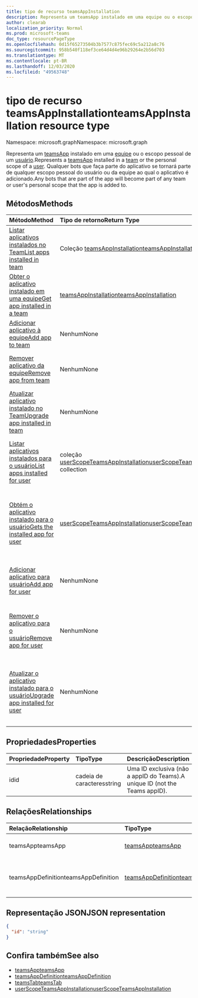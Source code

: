 ```yaml
---
title: tipo de recurso teamsAppInstallation
description: Representa um teamsApp instalado em uma equipe ou o escopo pessoal de um usuário.
author: clearab
localization_priority: Normal
ms.prod: microsoft-teams
doc_type: resourcePageType
ms.openlocfilehash: 0d15f65273504b3b7577c875fec69c5a212a8c76
ms.sourcegitcommit: 958b540f118ef3ce64d4d4e96b29264e2b56d703
ms.translationtype: MT
ms.contentlocale: pt-BR
ms.lasthandoff: 12/03/2020
ms.locfileid: "49563748"
---
```

# <a name="teamsappinstallation-resource-type"></a><span data-ttu-id="33c3e-103">tipo de recurso teamsAppInstallation</span><span class="sxs-lookup"><span data-stu-id="33c3e-103">teamsAppInstallation resource type</span></span>

<span data-ttu-id="33c3e-104">Namespace: microsoft.graph</span><span class="sxs-lookup"><span data-stu-id="33c3e-104">Namespace: microsoft.graph</span></span>

<span data-ttu-id="33c3e-105">Representa um [teamsApp](teamsapp.md) instalado em uma [equipe](team.md) ou o escopo pessoal de um [usuário](user.md).</span><span class="sxs-lookup"><span data-stu-id="33c3e-105">Represents a [teamsApp](teamsapp.md) installed in a [team](team.md) or the personal scope of a [user](user.md).</span></span> <span data-ttu-id="33c3e-106">Qualquer bots que faça parte do aplicativo se tornará parte de qualquer escopo pessoal do usuário ou da equipe ao qual o aplicativo é adicionado.</span><span class="sxs-lookup"><span data-stu-id="33c3e-106">Any bots that are part of the app will become part of any team or user's personal scope that the app is added to.</span></span>

## <a name="methods"></a><span data-ttu-id="33c3e-107">Métodos</span><span class="sxs-lookup"><span data-stu-id="33c3e-107">Methods</span></span>

| <span data-ttu-id="33c3e-108">Método</span><span class="sxs-lookup"><span data-stu-id="33c3e-108">Method</span></span>       | <span data-ttu-id="33c3e-109">Tipo de retorno</span><span class="sxs-lookup"><span data-stu-id="33c3e-109">Return Type</span></span>  |<span data-ttu-id="33c3e-110">Descrição</span><span class="sxs-lookup"><span data-stu-id="33c3e-110">Description</span></span>|
|:---------------|:--------|:----------|
|[<span data-ttu-id="33c3e-111">Listar aplicativos instalados no Team</span><span class="sxs-lookup"><span data-stu-id="33c3e-111">List apps installed in team</span></span>](../api/teamsappinstallation-list.md) | <span data-ttu-id="33c3e-112">Coleção [teamsAppInstallation](teamsappinstallation.md)</span><span class="sxs-lookup"><span data-stu-id="33c3e-112">[teamsAppInstallation](teamsappinstallation.md) collection</span></span> | <span data-ttu-id="33c3e-113">Lista os aplicativos instalados em uma equipe.</span><span class="sxs-lookup"><span data-stu-id="33c3e-113">Lists apps installed in a team.</span></span>|
|[<span data-ttu-id="33c3e-114">Obter o aplicativo instalado em uma equipe</span><span class="sxs-lookup"><span data-stu-id="33c3e-114">Get app installed in a team</span></span>](../api/team-get-installedapps.md) | [<span data-ttu-id="33c3e-115">teamsAppInstallation</span><span class="sxs-lookup"><span data-stu-id="33c3e-115">teamsAppInstallation</span></span>](teamsappinstallation.md) | <span data-ttu-id="33c3e-116">Lista os aplicativos instalados em uma equipe.</span><span class="sxs-lookup"><span data-stu-id="33c3e-116">Lists apps installed in a team.</span></span>|
|[<span data-ttu-id="33c3e-117">Adicionar aplicativo à equipe</span><span class="sxs-lookup"><span data-stu-id="33c3e-117">Add app to team</span></span>](../api/teamsappinstallation-add.md) | <span data-ttu-id="33c3e-118">Nenhum</span><span class="sxs-lookup"><span data-stu-id="33c3e-118">None</span></span> | <span data-ttu-id="33c3e-119">Adiciona (instala) um aplicativo a uma equipe.</span><span class="sxs-lookup"><span data-stu-id="33c3e-119">Adds (installs) an app to a team.</span></span>|
|[<span data-ttu-id="33c3e-120">Remover aplicativo da equipe</span><span class="sxs-lookup"><span data-stu-id="33c3e-120">Remove app from team</span></span>](../api/teamsappinstallation-delete.md) | <span data-ttu-id="33c3e-121">Nenhum</span><span class="sxs-lookup"><span data-stu-id="33c3e-121">None</span></span> | <span data-ttu-id="33c3e-122">Remove (desinstala) um aplicativo de uma equipe.</span><span class="sxs-lookup"><span data-stu-id="33c3e-122">Removes (uninstalls) an app from a team.</span></span>|
|[<span data-ttu-id="33c3e-123">Atualizar aplicativo instalado no Team</span><span class="sxs-lookup"><span data-stu-id="33c3e-123">Upgrade app installed in team</span></span>](../api/teamsappinstallation-upgrade.md) | <span data-ttu-id="33c3e-124">Nenhum</span><span class="sxs-lookup"><span data-stu-id="33c3e-124">None</span></span> | <span data-ttu-id="33c3e-125">Atualiza para a versão mais recente do aplicativo instalado no Team.</span><span class="sxs-lookup"><span data-stu-id="33c3e-125">Upgrades to the latest version of the app installed in team.</span></span>|
|[<span data-ttu-id="33c3e-126">Listar aplicativos instalados para o usuário</span><span class="sxs-lookup"><span data-stu-id="33c3e-126">List apps installed for user</span></span>](../api/userteamwork-list-installedapps.md)| <span data-ttu-id="33c3e-127">coleção [userScopeTeamsAppInstallation](userscopeteamsappinstallation.md)</span><span class="sxs-lookup"><span data-stu-id="33c3e-127">[userScopeTeamsAppInstallation](userscopeteamsappinstallation.md) collection</span></span> | <span data-ttu-id="33c3e-128">Lista os aplicativos instalados no escopo pessoal de um usuário.</span><span class="sxs-lookup"><span data-stu-id="33c3e-128">Lists apps installed in the personal scope of a user.</span></span> |
|[<span data-ttu-id="33c3e-129">Obtém o aplicativo instalado para o usuário</span><span class="sxs-lookup"><span data-stu-id="33c3e-129">Gets the installed app for user</span></span>](../api/userteamwork-get-installedapps.md)| [<span data-ttu-id="33c3e-130">userScopeTeamsAppInstallation</span><span class="sxs-lookup"><span data-stu-id="33c3e-130">userScopeTeamsAppInstallation</span></span>](userscopeteamsappinstallation.md) | <span data-ttu-id="33c3e-131">Lista o aplicativo especificado instalado no escopo pessoal de um usuário.</span><span class="sxs-lookup"><span data-stu-id="33c3e-131">Lists the specified app installed in the personal scope of a user.</span></span> |
|[<span data-ttu-id="33c3e-132">Adicionar aplicativo para usuário</span><span class="sxs-lookup"><span data-stu-id="33c3e-132">Add app for user</span></span>](../api/userteamwork-add-installedapps.md) | <span data-ttu-id="33c3e-133">Nenhum</span><span class="sxs-lookup"><span data-stu-id="33c3e-133">None</span></span> | <span data-ttu-id="33c3e-134">Adiciona (instala) um aplicativo no escopo pessoal de um usuário.</span><span class="sxs-lookup"><span data-stu-id="33c3e-134">Adds (installs) an app in the personal scope of a user.</span></span> |
|[<span data-ttu-id="33c3e-135">Remover o aplicativo para o usuário</span><span class="sxs-lookup"><span data-stu-id="33c3e-135">Remove app for user</span></span>](../api/userteamwork-delete-installedapps.md) | <span data-ttu-id="33c3e-136">Nenhum</span><span class="sxs-lookup"><span data-stu-id="33c3e-136">None</span></span> | <span data-ttu-id="33c3e-137">Remove (desinstala) um aplicativo do escopo pessoal de um usuário.</span><span class="sxs-lookup"><span data-stu-id="33c3e-137">Removes (uninstalls) an app from the personal scope of a user.</span></span> |
|[<span data-ttu-id="33c3e-138">Atualizar o aplicativo instalado para o usuário</span><span class="sxs-lookup"><span data-stu-id="33c3e-138">Upgrade app installed for user</span></span>](../api/userteamwork-upgrade-installedapps.md) | <span data-ttu-id="33c3e-139">Nenhum</span><span class="sxs-lookup"><span data-stu-id="33c3e-139">None</span></span> | <span data-ttu-id="33c3e-140">Atualiza para a versão mais recente do aplicativo instalado no escopo pessoal de um usuário.</span><span class="sxs-lookup"><span data-stu-id="33c3e-140">Upgrades to the latest version of the app installed in the personal scope of a user.</span></span>|

## <a name="properties"></a><span data-ttu-id="33c3e-141">Propriedades</span><span class="sxs-lookup"><span data-stu-id="33c3e-141">Properties</span></span>

| <span data-ttu-id="33c3e-142">Propriedade</span><span class="sxs-lookup"><span data-stu-id="33c3e-142">Property</span></span>            | <span data-ttu-id="33c3e-143">Tipo</span><span class="sxs-lookup"><span data-stu-id="33c3e-143">Type</span></span>     | <span data-ttu-id="33c3e-144">Descrição</span><span class="sxs-lookup"><span data-stu-id="33c3e-144">Description</span></span> |
|:------------------- |:-------- |:----------- |
| <span data-ttu-id="33c3e-145">id</span><span class="sxs-lookup"><span data-stu-id="33c3e-145">id</span></span>                  | <span data-ttu-id="33c3e-146">cadeia de caracteres</span><span class="sxs-lookup"><span data-stu-id="33c3e-146">string</span></span>   | <span data-ttu-id="33c3e-147">Uma ID exclusiva (não a appID do Teams).</span><span class="sxs-lookup"><span data-stu-id="33c3e-147">A unique ID (not the Teams appID).</span></span> |

## <a name="relationships"></a><span data-ttu-id="33c3e-148">Relações</span><span class="sxs-lookup"><span data-stu-id="33c3e-148">Relationships</span></span>

| <span data-ttu-id="33c3e-149">Relação</span><span class="sxs-lookup"><span data-stu-id="33c3e-149">Relationship</span></span>   | <span data-ttu-id="33c3e-150">Tipo</span><span class="sxs-lookup"><span data-stu-id="33c3e-150">Type</span></span>    | <span data-ttu-id="33c3e-151">Descrição</span><span class="sxs-lookup"><span data-stu-id="33c3e-151">Description</span></span> |
|:---------------|:--------|:----------|
|<span data-ttu-id="33c3e-152">teamsApp</span><span class="sxs-lookup"><span data-stu-id="33c3e-152">teamsApp</span></span>|[<span data-ttu-id="33c3e-153">teamsApp</span><span class="sxs-lookup"><span data-stu-id="33c3e-153">teamsApp</span></span>](teamsapp.md)| <span data-ttu-id="33c3e-154">O aplicativo que está instalado.</span><span class="sxs-lookup"><span data-stu-id="33c3e-154">The app that is installed.</span></span> |
|<span data-ttu-id="33c3e-155">teamsAppDefinition</span><span class="sxs-lookup"><span data-stu-id="33c3e-155">teamsAppDefinition</span></span>|[<span data-ttu-id="33c3e-156">teamsAppDefinition</span><span class="sxs-lookup"><span data-stu-id="33c3e-156">teamsAppDefinition</span></span>](teamsappdefinition.md)| <span data-ttu-id="33c3e-157">Os detalhes desta versão do aplicativo.</span><span class="sxs-lookup"><span data-stu-id="33c3e-157">The details of this version of the app.</span></span> |


## <a name="json-representation"></a><span data-ttu-id="33c3e-158">Representação JSON</span><span class="sxs-lookup"><span data-stu-id="33c3e-158">JSON representation</span></span>

<!-- {
  "blockType": "resource",
  "@odata.type": "microsoft.graph.teamsAppInstallation",
  "baseType": "microsoft.graph.entity"
}-->

```json
{
  "id": "string"
}
```

## <a name="see-also"></a><span data-ttu-id="33c3e-159">Confira também</span><span class="sxs-lookup"><span data-stu-id="33c3e-159">See also</span></span>

- [<span data-ttu-id="33c3e-160">teamsApp</span><span class="sxs-lookup"><span data-stu-id="33c3e-160">teamsApp</span></span>](teamsapp.md)
- [<span data-ttu-id="33c3e-161">teamsAppDefinition</span><span class="sxs-lookup"><span data-stu-id="33c3e-161">teamsAppDefinition</span></span>](teamsappdefinition.md)
- [<span data-ttu-id="33c3e-162">teamsTab</span><span class="sxs-lookup"><span data-stu-id="33c3e-162">teamsTab</span></span>](../resources/teamstab.md)
- [<span data-ttu-id="33c3e-163">userScopeTeamsAppInstallation</span><span class="sxs-lookup"><span data-stu-id="33c3e-163">userScopeTeamsAppInstallation</span></span>](../resources/userscopeteamsappinstallation.md)

<!-- uuid: 8fcb5dbc-d5aa-4681-8e31-b001d5168d79
2015-10-25 14:57:30 UTC -->
<!-- {
  "type": "#page.annotation",
  "description": "teamsApp resource",
  "keywords": "",
  "section": "documentation",
  "tocPath": ""
  "suppressions": []
}-->

